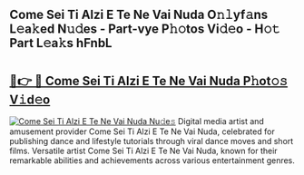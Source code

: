 ## Come Sei Ti Alzi E Te Ne Vai Nuda O𝚗𝚕yf𝚊ns L𝚎a𝚔ed N𝚞𝚍es - Part-vye P𝚑𝚘tos Vi𝚍𝚎o - H𝚘𝚝 Part L𝚎a𝚔s hFnbL

# <h2><a href="http://kf0fyy4.oniu.top/?m=Come+Sei+Ti+Alzi+E+Te+Ne+Vai+Nuda">🔗👉 🔴 Come Sei Ti Alzi E Te Ne Vai Nuda P𝚑ot𝚘𝚜 V𝚒d𝚎o</a></h2>

[![Come Sei Ti Alzi E Te Ne Vai Nuda Nu𝚍e𝚜](https://i.imgur.com/0qMVB7G.gif)](http://kf0fyy4.oniu.top/?m=Come+Sei+Ti+Alzi+E+Te+Ne+Vai+Nuda)
Digital media artist and amusement provider Come Sei Ti Alzi E Te Ne Vai Nuda, celebrated for publishing dance and lifestyle tutorials through viral dance moves and short films. Versatile artist Come Sei Ti Alzi E Te Ne Vai Nuda, known for their remarkable abilities and achievements across various entertainment genres.  
